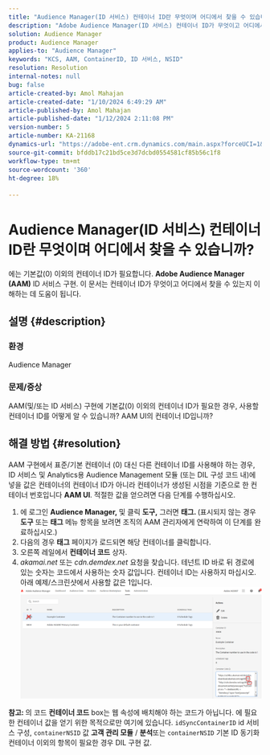 ```yaml
---
title: "Audience Manager(ID 서비스) 컨테이너 ID란 무엇이며 어디에서 찾을 수 있습니까?"
description: "Adobe Audience Manager(ID 서비스) 컨테이너 ID가 무엇이고 어디에서 찾을 수 있는지 알아봅니다. 이 문서에 지정된 단계를 따르십시오."
solution: Audience Manager
product: Audience Manager
applies-to: "Audience Manager"
keywords: "KCS, AAM, ContainerID, ID 서비스, NSID"
resolution: Resolution
internal-notes: null
bug: false
article-created-by: Amol Mahajan
article-created-date: "1/10/2024 6:49:29 AM"
article-published-by: Amol Mahajan
article-published-date: "1/12/2024 2:11:08 PM"
version-number: 5
article-number: KA-21168
dynamics-url: "https://adobe-ent.crm.dynamics.com/main.aspx?forceUCI=1&pagetype=entityrecord&etn=knowledgearticle&id=b1703163-84af-ee11-a569-6045bd006b3d"
source-git-commit: bfddb17c21bd5ce3d7dcbd0554581cf85b56c1f8
workflow-type: tm+mt
source-wordcount: '360'
ht-degree: 18%

---
```


# Audience Manager(ID 서비스) 컨테이너 ID란 무엇이며 어디에서 찾을 수 있습니까?


에는 기본값(0) 이외의 컨테이너 ID가 필요합니다. <b>Adobe Audience Manager (AAM)</b> ID 서비스 구현. 이 문서는 컨테이너 ID가 무엇이고 어디에서 찾을 수 있는지 이해하는 데 도움이 됩니다.

## 설명 {#description}


### <b>환경</b>

Audience Manager



### <b>문제/증상</b>

AAM(및/또는 ID 서비스) 구현에 기본값(0) 이외의 컨테이너 ID가 필요한 경우, 사용할 컨테이너 ID를 어떻게 알 수 있습니까? AAM UI의 컨테이너 ID입니까?


## 해결 방법 {#resolution}


AAM 구현에서 표준/기본 컨테이너 (0) 대신 다른 컨테이너 ID를 사용해야 하는 경우, ID 서비스 및 Analytics용 Audience Management 모듈 (또는 DIL 구성 코드 내)에 넣을 값은 컨테이너의 컨테이너 ID가 아니라 컨테이너가 생성된 시점을 기준으로 한 컨테이너 번호입니다 <b>AAM UI</b>. 적절한 값을 얻으려면 다음 단계를 수행하십시오.

1. 에 로그인 <b>Audience Manager, </b>및 클릭 <b>도구,</b> 그러면 <b>태그. </b>(표시되지 않는 경우 <b>도구</b> 또는 <b>태그</b> 메뉴 항목을 보려면 조직의 AAM 관리자에게 연락하여 이 단계를 완료하십시오.)
2. 다음의 경우 <b>태그</b> 페이지가 로드되면 해당 컨테이너를 클릭합니다.
3. 오른쪽 레일에서 <b>컨테이너 코드</b> 상자.
4. *akamai.net* 또는 *cdn.demdex.net* 요청을 찾습니다. 테넌트 ID 바로 뒤 경로에 있는 숫자는 코드에서 사용하는 숫자 값입니다. 컨테이너 ID는 사용하지 마십시오. 아래 예제/스크린샷에서 사용할 값은 1입니다.    ![](assets/4768ad75-347c-ed11-81ac-6045bd006a22.png)


<b>참고: </b>의 코드 <b>컨테이너 코드</b> box는 웹 속성에 배치해야 하는 코드가 아닙니다. 에 필요한 컨테이너 값을 얻기 위한 목적으로만 여기에 있습니다. `idSyncContainerID` id 서비스 구성, `containerNSID` 값 <b>고객 관리 모듈</b> / <b>분석</b>또는 `containerNSID` 기본 ID 동기화 컨테이너 이외의 항목이 필요한 경우 DIL 구현 값.

<b> </b>
